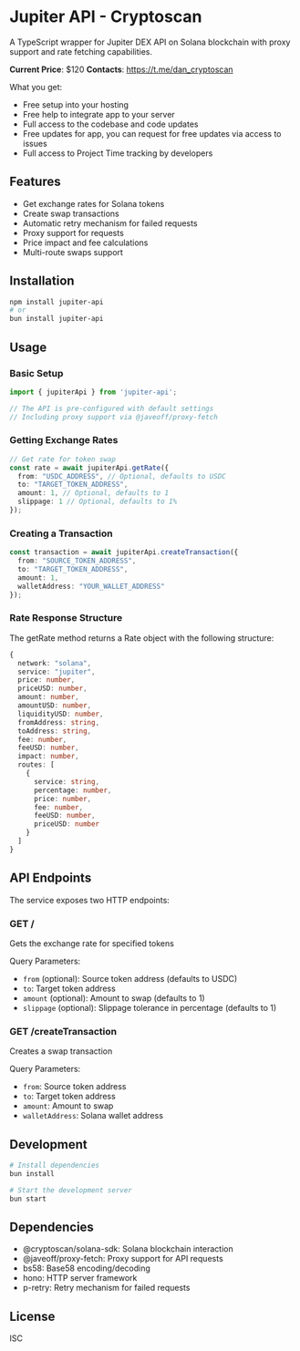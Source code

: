 # Jupiter API - Cryptoscan

A TypeScript wrapper for Jupiter DEX API on Solana blockchain with proxy support and rate fetching capabilities.

**Current Price**: $120
**Contacts**: https://t.me/dan_cryptoscan

What you get:

- Free setup into your hosting
- Free help to integrate app to your server
- Full access to the codebase and code updates
- Free updates for app, you can request for free updates via access to issues
- Full access to Project Time tracking by developers

## Features

- Get exchange rates for Solana tokens
- Create swap transactions
- Automatic retry mechanism for failed requests
- Proxy support for requests
- Price impact and fee calculations
- Multi-route swaps support

## Installation

```bash
npm install jupiter-api
# or
bun install jupiter-api
```

## Usage

### Basic Setup

```typescript
import { jupiterApi } from 'jupiter-api';

// The API is pre-configured with default settings
// Including proxy support via @javeoff/proxy-fetch
```

### Getting Exchange Rates

```typescript
// Get rate for token swap
const rate = await jupiterApi.getRate({
  from: "USDC_ADDRESS", // Optional, defaults to USDC
  to: "TARGET_TOKEN_ADDRESS",
  amount: 1, // Optional, defaults to 1
  slippage: 1 // Optional, defaults to 1%
});
```

### Creating a Transaction

```typescript
const transaction = await jupiterApi.createTransaction({
  from: "SOURCE_TOKEN_ADDRESS",
  to: "TARGET_TOKEN_ADDRESS",
  amount: 1,
  walletAddress: "YOUR_WALLET_ADDRESS"
});
```

### Rate Response Structure

The getRate method returns a Rate object with the following structure:

```typescript
{
  network: "solana",
  service: "jupiter",
  price: number,
  priceUSD: number,
  amount: number,
  amountUSD: number,
  liquidityUSD: number,
  fromAddress: string,
  toAddress: string,
  fee: number,
  feeUSD: number,
  impact: number,
  routes: [
    {
      service: string,
      percentage: number,
      price: number,
      fee: number,
      feeUSD: number,
      priceUSD: number
    }
  ]
}
```

## API Endpoints

The service exposes two HTTP endpoints:

### GET /
Gets the exchange rate for specified tokens

Query Parameters:
- `from` (optional): Source token address (defaults to USDC)
- `to`: Target token address
- `amount` (optional): Amount to swap (defaults to 1)
- `slippage` (optional): Slippage tolerance in percentage (defaults to 1)

### GET /createTransaction
Creates a swap transaction

Query Parameters:
- `from`: Source token address
- `to`: Target token address
- `amount`: Amount to swap
- `walletAddress`: Solana wallet address

## Development

```bash
# Install dependencies
bun install

# Start the development server
bun start
```

## Dependencies

- @cryptoscan/solana-sdk: Solana blockchain interaction
- @javeoff/proxy-fetch: Proxy support for API requests
- bs58: Base58 encoding/decoding
- hono: HTTP server framework
- p-retry: Retry mechanism for failed requests

## License

ISC
